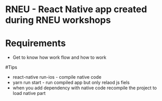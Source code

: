 RNEU - React Native app created during RNEU workshops
=====================================================


# Requirements

  * Get to know how work flow and how to work

#Tips

* react-native run-ios - compile native code
* yarn run start - run compiled app but only relaod js fiels
* when you add dependency with native code recompile the project to load native part

